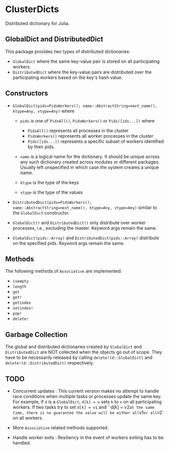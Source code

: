 # ClusterDicts

Distributed dictionary for Julia.

GlobalDict and DistributedDict
---------------------------

This package provides two types of distributed dictionaries:

- `GlobalDict` where the same key-value pair is stored on
    all participating workers.
- `DistributedDict` where the key-value pairs are distributed over
    the participating workers based on the key's hash value.

Constructors
------------

- `GlobalDict(pids=PidsWorkers(); name::AbstractString=next_name(), ktype=Any, vtype=Any)` where
    - `pids` is one of `PidsAll()`, `PidsWorkers()` or `Pids([ids...])` where
        - `PidsAll()` represents all processes in the cluster
        - `PidsWorkers()` represents all worker processes in the cluster
        - `Pids([ids...])` represents a specific subset of workers identified by their pids.

    - `name` is a logical name for the dictionary. It should be unique across any such dictionary created across
    modules or different packages. Usually left unspecified in which case the system creates a unique name.

    - `ktype` is the type of the keys

    - `vtype` is the type of the values

- `DistributedDict(pids=PidsWorkers(); name::AbstractString=next_name(), ktype=Any, vtype=Any)`
  similar to the `GlobalDict` constructor.

- `GlobalDict()` and `DistributedDict()` only distribute over worker processes, i.e., excluding the master.
   Keyword args remain the same.

- `GlobalDict(pids::Array)` and `DistributedDict(pids::Array)` distribute on the specified pids.
  Keyword args remain the same.



Methods
-------

The following methods of `Associative` are implemented:

- `isempty`
- `length`
- `get`
- `get!`
- `getindex`
- `setindex!`
- `pop!`
- `delete!`


Garbage Collection
------------------

The global and distributed dictionaries created by `GlobalDict` and `DistributedDict` are NOT collected when the objects go out of scope.
They have to be necessarily released by calling `delete!(d::GlobalDict)` and `delete!(d::DistributedDict)` respectively.


TODO
----
- Concurrent updates : This current version makes no attempt to handle race conditions when multiple tasks or processes
update the same key. For example, if `d` is a `GlobalDict`, `d[k] = v` sets `k` to `v` on all participating workers.
If two tasks try to set `d[k] = v1` and ``d[k] = v2` at the same time, there is no guarantee the value will be either
all `v1` or all `v2` on all workers.

- More `Associative` related methods supported.

- Handle worker exits : Resiliency in the event of workers exiting has to be handled.

